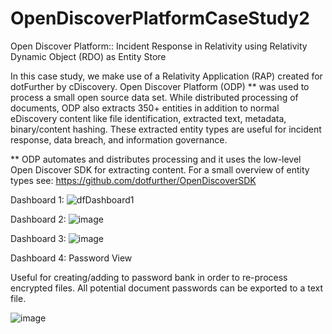 # OpenDiscoverPlatformCaseStudy2
Open Discover Platform:: Incident Response in Relativity using Relativity Dynamic Object (RDO) as Entity Store

In this case study, we make use of a Relativity Application (RAP) created for dotFurther by cDiscovery. Open Discover Platform (ODP) **
was used to process a small open source data set. While distributed processing of documents, ODP also extracts 350+ entities in addition
to normal eDiscovery content like file identification, extracted text, metadata, binary/content hashing. These extracted
entity types are useful for incident response, data breach, and information governance.  

** ODP automates and distributes processing and it uses the low-level Open Discover SDK for extracting content. For a small overview of 
entity types see:  https://github.com/dotfurther/OpenDiscoverSDK

Dashboard 1:
![dfDashboard1](https://github.com/dotfurther/OpenDiscoverPlatformCaseStudy2/assets/52750989/5ef39836-b74a-4473-baee-e2aef0929473)

Dashboard 2:
![image](https://github.com/dotfurther/OpenDiscoverPlatformCaseStudy2/assets/52750989/316994ad-8fd7-4b54-bebe-1fa9c282dc92)


Dashboard 3:
![image](https://github.com/dotfurther/OpenDiscoverPlatformCaseStudy2/assets/52750989/225218d6-7851-45e5-bb88-8e4f36a2024f)


Dashboard 4:  Password View

Useful for creating/adding to password bank in order to re-process encrypted files. All potential document passwords can be exported
to a text file.

![image](https://github.com/dotfurther/OpenDiscoverPlatformCaseStudy2/assets/52750989/61fa4f5a-6248-4037-8af7-7b68a7908324)

